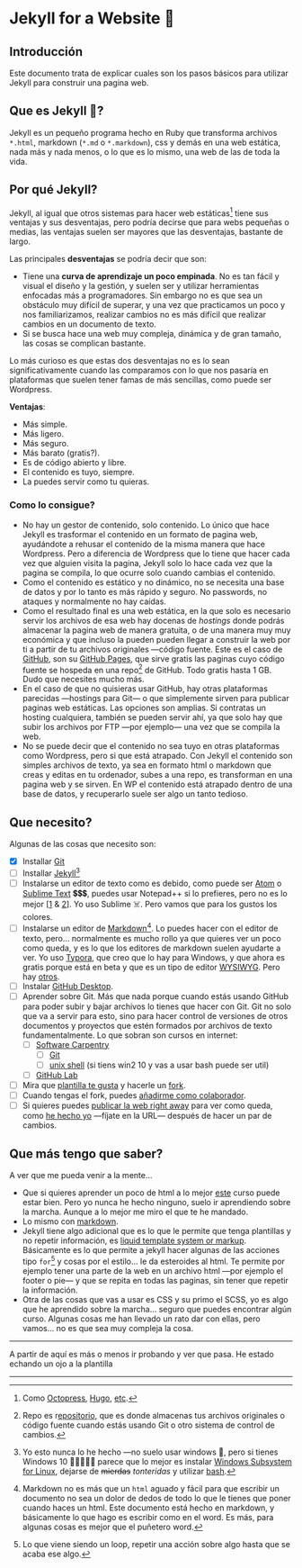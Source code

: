 # Jekyll for a Website :chestnut:

## Introducción

Este documento trata de explicar cuales son los pasos básicos para utilizar Jekyll para construir una pagina web. 

## Que es Jekyll :japanese_ogre:?

Jekyll es un pequeño programa hecho en Ruby que transforma archivos `*.html`, markdown (`*.md` o `*.markdown`), css y demás en una web estática, nada más y nada menos, o lo que es lo mismo, una web de las de toda la vida. 

## Por qué Jekyll?

Jekyll, al igual que otros sistemas para hacer web estáticas[^2] tiene sus ventajas y sus desventajas, pero podría decirse que para webs pequeñas o medias, las ventajas suelen ser mayores que las desventajas, bastante de largo. 

Las principales **desventajas** se podría decir que son: 

- Tiene una **curva de aprendizaje un poco empinada**. No es tan fácil y visual el diseño y la gestión, y suelen ser y utilizar herramientas enfocadas más a programadores. Sin embargo no es que sea un obstáculo muy difícil de superar, y una vez que practicamos un poco y nos familiarizamos, realizar cambios no es más difícil que realizar cambios en un documento de texto. 
- Si se busca hace una web muy compleja, dinámica y de gran tamaño, las cosas se complican bastante. 

Lo más curioso es que estas dos desventajas no es lo sean significativamente cuando las comparamos con lo que nos pasaría en plataformas que suelen tener famas de más sencillas, como puede ser Wordpress. 

**Ventajas**: 

- Más simple.
- Más ligero. 
- Más seguro. 
- Más barato (gratis?).
- Es de código abierto y libre. 
- El contenido es tuyo, siempre. 
- La puedes servir como tu quieras. 

### Como lo consigue?

- No hay un gestor de contenido, solo contenido. Lo único que hace Jekyll es trasformar el contenido en un formato de pagina web, ayudándote a rehusar el contenido de la misma manera que hace Wordpress. Pero a diferencia de Wordpress que lo tiene que hacer cada vez que alguien visita la pagina, Jekyll solo lo hace cada vez que la pagina se compila, lo que ocurre solo cuando cambias el contenido. 
- Como el contenido es estático y no dinámico, no se necesita una base de datos y por lo tanto es más rápido y seguro. No passwords, no ataques y normalmente no hay caídas. 
- Como el resultado final es una web estática, en la que solo es necesario servir los archivos de esa web hay docenas de *hostings* donde podrás almacenar la pagina web de manera gratuita, o de una manera muy muy económica y que incluso la pueden pueden llegar a construir la web por ti a partir de tu archivos originales —código fuente. Este es el caso de [GitHub](https://github.com), son su [GitHub Pages](https://pages.github.com), que sirve gratis las paginas cuyo código fuente se hospeda en una repo[^3] de GitHub. Todo gratis hasta 1 GB. Dudo que necesites mucho más. 
- En el caso de que no quisieras usar GitHub, hay otras plataformas parecidas —hostings para Git— o que simplemente sirven para publicar paginas web estáticas. Las opciones son amplias. Si contratas un hosting cualquiera, también se pueden servir ahí, ya que solo hay que subir los archivos por FTP —por ejemplo— una vez que se compila la web. 
- No se puede decir que el contenido no sea tuyo en otras plataformas como Wordpress, pero si que está atrapado. Con Jekyll el contenido son simples archivos de texto, ya sea en formato html o markdown que creas y editas en tu ordenador, subes a una repo, es transforman en una pagina web y se sirven. En WP el contenido está atrapado dentro de una base de datos, y recuperarlo suele ser algo un tanto tedioso. 

## Que necesito?

Algunas de las cosas que necesito son: 		

- [x] Installar [Git](https://git-scm.com)
- [ ] Installar [Jekyll](https://jekyllrb.com/docs/installation/windows/)[^4]
- [ ] Instalarse un editor de texto como es debido, como puede ser [Atom](https://atom.io) o [Sublime Text](http://www.sublimetext.com) :heavy_dollar_sign::heavy_dollar_sign:💲, puedes usar Notepad++ si lo prefieres, pero no es lo mejor [[1](https://www.slant.co/versus/44/48/~notepad_vs_atom) & [2](https://stackshare.io/stackups/atom-vs-notepad-plus-plus-vs-sublime-text)]. Yo uso Sublime :skull_and_crossbones:. Pero vamos que para los gustos los colores. 
- [ ] Instalarse un editor de [Markdown](https://en.wikipedia.org/wiki/Markdown)[^5]. Lo puedes hacer con el editor de texto, pero... normalmente es mucho rollo ya que quieres ver un poco como queda, y es lo que los editores de markdown suelen ayudarte a ver. Yo uso [Typora](https://en.wikipedia.org/wiki/Markdown), que creo que lo hay para Windows, y que ahora es gratis porque está en beta y que es un tipo de editor [WYSIWYG](https://en.wikipedia.org/wiki/WYSIWYG). Pero hay [otros](https://listoffreeware.com/best-free-markdown-editor-for-windows/). 
- [ ] Instalar [GitHub Desktop](https://desktop.github.com). 
- [ ] Aprender sobre Git. Más que nada porque cuando estás usando GitHub para poder subir y bajar archivos lo tienes que hacer con Git. Git no solo que va a servir para esto, sino para hacer control de versiones de otros documentos y proyectos que estén formados por archivos de texto fundamentalmente. Lo que sobran son cursos en internet: 
  - [ ] [Software Carpentry](https://software-carpentry.org/lessons/)
    - [ ] [Git](http://swcarpentry.github.io/git-novice-es) 
    - [ ] [unix shell](http://swcarpentry.github.io/shell-novice-es) (si tiens win2 10 y vas a usar bash puede ser util)
  - [ ] [GitHub Lab](https://lab.github.com/courses)
- [ ] Mira que [plantilla te gusta](https://github.com/volny/creative-theme-jekyll) y hacerle un [fork](https://help.github.com/articles/fork-a-repo/). 
- [ ] Cuando tengas el fork, puedes [añadirme como colaborador](https://help.github.com/articles/inviting-collaborators-to-a-personal-repository/). 
- [ ] Si quieres puedes [publicar la web right away](https://help.github.com/articles/configuring-a-publishing-source-for-github-pages/) para ver como queda, como [he hecho yo](https://luispuerto.github.io/creative-theme-jekyll/) —fíjate en la URL— después de hacer un par de cambios. 

## Que más tengo que saber? 

A ver que me pueda venir a la mente... 

- Que si quieres aprender un poco de html a lo mejor [este](https://lab.github.com/githubtraining/introduction-to-html) curso puede estar bien. Pero yo nunca he hecho ninguno, suelo ir aprendiendo sobre la marcha. Aunque a lo mejor me miro el que te he mandado. 
- Lo mismo con [markdown](https://lab.github.com/githubtraining/communicating-using-markdown). 
- Jekyll tiene algo adicional que es lo que le permite que tenga plantillas y no repetir información, es [liquid template system or markup](https://shopify.github.io/liquid/). Básicamente es lo que permite a jekyll hacer algunas de las acciones tipo `for`[^6] y cosas por el estilo... le da esteroides al html. Te permite por ejemplo tener una parte de la web en un archivo html —por ejemplo el footer o pie— y que se repita en todas las paginas, sin tener que repetir la información. ​
- Otra de las cosas que vas a usar es CSS y su primo el SCSS, yo es algo que he aprendido sobre la marcha... seguro que puedes encontrar algún curso. Algunas cosas me han llevado un rato dar con ellas, pero vamos... no es que sea muy compleja la cosa. 

------

A partir de aquí es más o menos ir probando y ver que pasa. He estado echando un ojo a la plantilla 

------

[^1]: Algo que no es para nada necesario en general a no ser que tengas una macro web.
[^2]: Como [Octopress](http://octopress.org), [Hugo](https://gohugo.io), [etc](https://www.staticgen.com).
[^3]: Repo es r[epositorio,](https://en.wikipedia.org/wiki/Repository_(version_control)) que es donde almacenas tus archivos originales o código fuente cuando estás usando Git o otro sistema de control de cambios. 
[^4]: Yo esto nunca lo he hecho —no suelo usar windows :poop:, pero si tienes Windows 10 :poop::poop::poop::poop::poop:  parece que lo mejor es instalar [Windows Subsystem for Linux](https://docs.microsoft.com/en-us/windows/wsl/about), dejarse de ~~mierdas~~ *tonteridas* y utilizar [bash](https://en.wikipedia.org/wiki/Bash_%28Unix_shell%29).
[^5]: Markdown no es más que un `html` aguado y fácil para que escribir un documento no sea un dolor de dedos de todo lo que le tienes que poner cuando haces un html. Este documento está hecho en markdown, y básicamente lo que hago es escribir como en el word. Es más, para algunas cosas es mejor que el puñetero word.
[^6]: Lo que viene siendo un loop, repetir una acción sobre algo hasta que se acaba ese algo. 